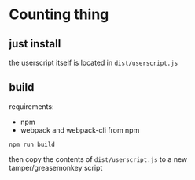 # Counting thing

## just install
the userscript itself is located in `dist/userscript.js`  

## build
requirements:  
 - npm
 - webpack and webpack-cli from npm

```
npm run build
```  
then copy the contents of `dist/userscript.js` to a new tamper/greasemonkey script